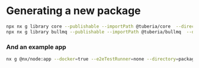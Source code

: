 # Generating a new package

```bash
npx nx g library core --publishable --importPath @tuberia/core  --directory packages/core
npx nx g library bullmq --publishable --importPath @tuberia/bullmq  --directory packages/bullmq
```

### And an example app

```bash
nx g @nx/node:app --docker=true --e2eTestRunner=none --directory=packages/example-app example-app  --dry-run    # standlone webhook app
```
